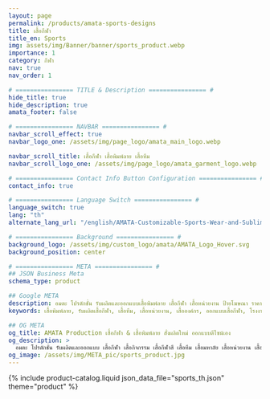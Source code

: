 ```yaml
---
layout: page
permalink: /products/amata-sports-designs
title: เสื้อกีฬา
title_en: Sports
img: assets/img/Banner/banner/sports_product.webp
importance: 1
category: กีฬา
nav: true
nav_order: 1

# ================ TITLE & Description ================ #
hide_title: true
hide_description: true
amata_footer: false

# ================ NAVBAR ================ #
navbar_scroll_effect: true
navbar_logo_one: /assets/img/page_logo/amata_main_logo.webp

navbar_scroll_title: เสื้อกีฬา เสื้อพิมพ์ลาย เสื้อทีม
navbar_scroll_logo_one: /assets/img/page_logo/amata_garment_logo.webp

# ================ Contact Info Button Configuration ================ #
contact_info: true

# ================ Language Switch ================ #
language_switch: true
lang: "th"
alternate_lang_url: "/english/AMATA-Customizable-Sports-Wear-and-Sublimation-en/"

# ================ Background ================ #
background_logo: /assets/img/custom_logo/amata/AMATA_Logo_Hover.svg
background_position: center

# ================ META ================ #
## JSON Business Meta
schema_type: product

## Google META
description: อมตะ โปรดักชั่น รับผลิตและออกแบบเสื้อพิมพ์ลาย เสื้อกีฬา เสื้อหน่วยงาน ป้ายโฆษณา ราคาถูก ผลิตด่วน ส่งไว สร้างแบรนด์อย่างมืออาชีพ
keywords: เสื้อพิมพ์ลาย, รับผลิตเสื้อกีฬา, เสื้อทีม, เสื้อหน่วยงาน, เสื้อองค์กร, ออกแบบเสื้อกีฬา, โรงงานเสื้อ, ป้ายโฆษณา, ผลิตสื่อพิมพ์, เสื้อโปโล, เสื้อกีฬา, โรงงานผลิตเสื้อ, โรงพิมพ์, ผลิตเสื้อราคาถูก

## OG META
og_title: AMATA Production เสื้อกีฬา & เสื้อพิมพ์ลาย สั่งผลิตใหม่ ออกแบบดีไซน์เอง
og_description: > 
  อมตะ โปรดักชั่น รับผลิตและออกแบบ เสื้อกีฬา เสื้อกิจกรรม เสื้อกีฬาสี เสื้อทีม เสื้อมหาลัย เสื้อหน่วยงาน เสื้อองค์กร ยูนิฟอร์ม เสื้อพิมพ์ลาย งานปัก งานสกรีน ดีไซน์สุดล้ำ ไม่ซ้ำใคร
og_image: /assets/img/META_pic/sports_product.jpg
---
```


{% include product-catalog.liquid 
  json_data_file="sports_th.json"
  theme="product"
%}